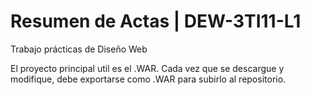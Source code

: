 # Resumen de Actas | DEW-3TI11-L1
Trabajo prácticas de Diseño Web

El proyecto principal util es el .WAR. Cada vez que se descargue y modifique, debe exportarse como .WAR para subirlo al repositorio.
